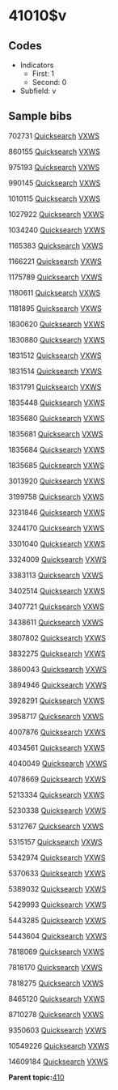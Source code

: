 # 41010$v

## Codes

-   Indicators
    -   First: 1
    -   Second: 0
-   Subfield: v

## Sample bibs

702731 [Quicksearch](https://search.library.yale.edu/catalog/702731) [VXWS](http://prodorbis.library.yale.edu:7014/vxws/GetHoldingsService?bibId=702731)

860155 [Quicksearch](https://search.library.yale.edu/catalog/860155) [VXWS](http://prodorbis.library.yale.edu:7014/vxws/GetHoldingsService?bibId=860155)

975193 [Quicksearch](https://search.library.yale.edu/catalog/975193) [VXWS](http://prodorbis.library.yale.edu:7014/vxws/GetHoldingsService?bibId=975193)

990145 [Quicksearch](https://search.library.yale.edu/catalog/990145) [VXWS](http://prodorbis.library.yale.edu:7014/vxws/GetHoldingsService?bibId=990145)

1010115 [Quicksearch](https://search.library.yale.edu/catalog/1010115) [VXWS](http://prodorbis.library.yale.edu:7014/vxws/GetHoldingsService?bibId=1010115)

1027922 [Quicksearch](https://search.library.yale.edu/catalog/1027922) [VXWS](http://prodorbis.library.yale.edu:7014/vxws/GetHoldingsService?bibId=1027922)

1034240 [Quicksearch](https://search.library.yale.edu/catalog/1034240) [VXWS](http://prodorbis.library.yale.edu:7014/vxws/GetHoldingsService?bibId=1034240)

1165383 [Quicksearch](https://search.library.yale.edu/catalog/1165383) [VXWS](http://prodorbis.library.yale.edu:7014/vxws/GetHoldingsService?bibId=1165383)

1166221 [Quicksearch](https://search.library.yale.edu/catalog/1166221) [VXWS](http://prodorbis.library.yale.edu:7014/vxws/GetHoldingsService?bibId=1166221)

1175789 [Quicksearch](https://search.library.yale.edu/catalog/1175789) [VXWS](http://prodorbis.library.yale.edu:7014/vxws/GetHoldingsService?bibId=1175789)

1180611 [Quicksearch](https://search.library.yale.edu/catalog/1180611) [VXWS](http://prodorbis.library.yale.edu:7014/vxws/GetHoldingsService?bibId=1180611)

1181895 [Quicksearch](https://search.library.yale.edu/catalog/1181895) [VXWS](http://prodorbis.library.yale.edu:7014/vxws/GetHoldingsService?bibId=1181895)

1830620 [Quicksearch](https://search.library.yale.edu/catalog/1830620) [VXWS](http://prodorbis.library.yale.edu:7014/vxws/GetHoldingsService?bibId=1830620)

1830880 [Quicksearch](https://search.library.yale.edu/catalog/1830880) [VXWS](http://prodorbis.library.yale.edu:7014/vxws/GetHoldingsService?bibId=1830880)

1831512 [Quicksearch](https://search.library.yale.edu/catalog/1831512) [VXWS](http://prodorbis.library.yale.edu:7014/vxws/GetHoldingsService?bibId=1831512)

1831514 [Quicksearch](https://search.library.yale.edu/catalog/1831514) [VXWS](http://prodorbis.library.yale.edu:7014/vxws/GetHoldingsService?bibId=1831514)

1831791 [Quicksearch](https://search.library.yale.edu/catalog/1831791) [VXWS](http://prodorbis.library.yale.edu:7014/vxws/GetHoldingsService?bibId=1831791)

1835448 [Quicksearch](https://search.library.yale.edu/catalog/1835448) [VXWS](http://prodorbis.library.yale.edu:7014/vxws/GetHoldingsService?bibId=1835448)

1835680 [Quicksearch](https://search.library.yale.edu/catalog/1835680) [VXWS](http://prodorbis.library.yale.edu:7014/vxws/GetHoldingsService?bibId=1835680)

1835681 [Quicksearch](https://search.library.yale.edu/catalog/1835681) [VXWS](http://prodorbis.library.yale.edu:7014/vxws/GetHoldingsService?bibId=1835681)

1835684 [Quicksearch](https://search.library.yale.edu/catalog/1835684) [VXWS](http://prodorbis.library.yale.edu:7014/vxws/GetHoldingsService?bibId=1835684)

1835685 [Quicksearch](https://search.library.yale.edu/catalog/1835685) [VXWS](http://prodorbis.library.yale.edu:7014/vxws/GetHoldingsService?bibId=1835685)

3013920 [Quicksearch](https://search.library.yale.edu/catalog/3013920) [VXWS](http://prodorbis.library.yale.edu:7014/vxws/GetHoldingsService?bibId=3013920)

3199758 [Quicksearch](https://search.library.yale.edu/catalog/3199758) [VXWS](http://prodorbis.library.yale.edu:7014/vxws/GetHoldingsService?bibId=3199758)

3231846 [Quicksearch](https://search.library.yale.edu/catalog/3231846) [VXWS](http://prodorbis.library.yale.edu:7014/vxws/GetHoldingsService?bibId=3231846)

3244170 [Quicksearch](https://search.library.yale.edu/catalog/3244170) [VXWS](http://prodorbis.library.yale.edu:7014/vxws/GetHoldingsService?bibId=3244170)

3301040 [Quicksearch](https://search.library.yale.edu/catalog/3301040) [VXWS](http://prodorbis.library.yale.edu:7014/vxws/GetHoldingsService?bibId=3301040)

3324009 [Quicksearch](https://search.library.yale.edu/catalog/3324009) [VXWS](http://prodorbis.library.yale.edu:7014/vxws/GetHoldingsService?bibId=3324009)

3383113 [Quicksearch](https://search.library.yale.edu/catalog/3383113) [VXWS](http://prodorbis.library.yale.edu:7014/vxws/GetHoldingsService?bibId=3383113)

3402514 [Quicksearch](https://search.library.yale.edu/catalog/3402514) [VXWS](http://prodorbis.library.yale.edu:7014/vxws/GetHoldingsService?bibId=3402514)

3407721 [Quicksearch](https://search.library.yale.edu/catalog/3407721) [VXWS](http://prodorbis.library.yale.edu:7014/vxws/GetHoldingsService?bibId=3407721)

3438611 [Quicksearch](https://search.library.yale.edu/catalog/3438611) [VXWS](http://prodorbis.library.yale.edu:7014/vxws/GetHoldingsService?bibId=3438611)

3807802 [Quicksearch](https://search.library.yale.edu/catalog/3807802) [VXWS](http://prodorbis.library.yale.edu:7014/vxws/GetHoldingsService?bibId=3807802)

3832275 [Quicksearch](https://search.library.yale.edu/catalog/3832275) [VXWS](http://prodorbis.library.yale.edu:7014/vxws/GetHoldingsService?bibId=3832275)

3860043 [Quicksearch](https://search.library.yale.edu/catalog/3860043) [VXWS](http://prodorbis.library.yale.edu:7014/vxws/GetHoldingsService?bibId=3860043)

3894946 [Quicksearch](https://search.library.yale.edu/catalog/3894946) [VXWS](http://prodorbis.library.yale.edu:7014/vxws/GetHoldingsService?bibId=3894946)

3928291 [Quicksearch](https://search.library.yale.edu/catalog/3928291) [VXWS](http://prodorbis.library.yale.edu:7014/vxws/GetHoldingsService?bibId=3928291)

3958717 [Quicksearch](https://search.library.yale.edu/catalog/3958717) [VXWS](http://prodorbis.library.yale.edu:7014/vxws/GetHoldingsService?bibId=3958717)

4007876 [Quicksearch](https://search.library.yale.edu/catalog/4007876) [VXWS](http://prodorbis.library.yale.edu:7014/vxws/GetHoldingsService?bibId=4007876)

4034561 [Quicksearch](https://search.library.yale.edu/catalog/4034561) [VXWS](http://prodorbis.library.yale.edu:7014/vxws/GetHoldingsService?bibId=4034561)

4040049 [Quicksearch](https://search.library.yale.edu/catalog/4040049) [VXWS](http://prodorbis.library.yale.edu:7014/vxws/GetHoldingsService?bibId=4040049)

4078669 [Quicksearch](https://search.library.yale.edu/catalog/4078669) [VXWS](http://prodorbis.library.yale.edu:7014/vxws/GetHoldingsService?bibId=4078669)

5213334 [Quicksearch](https://search.library.yale.edu/catalog/5213334) [VXWS](http://prodorbis.library.yale.edu:7014/vxws/GetHoldingsService?bibId=5213334)

5230338 [Quicksearch](https://search.library.yale.edu/catalog/5230338) [VXWS](http://prodorbis.library.yale.edu:7014/vxws/GetHoldingsService?bibId=5230338)

5312767 [Quicksearch](https://search.library.yale.edu/catalog/5312767) [VXWS](http://prodorbis.library.yale.edu:7014/vxws/GetHoldingsService?bibId=5312767)

5315157 [Quicksearch](https://search.library.yale.edu/catalog/5315157) [VXWS](http://prodorbis.library.yale.edu:7014/vxws/GetHoldingsService?bibId=5315157)

5342974 [Quicksearch](https://search.library.yale.edu/catalog/5342974) [VXWS](http://prodorbis.library.yale.edu:7014/vxws/GetHoldingsService?bibId=5342974)

5370633 [Quicksearch](https://search.library.yale.edu/catalog/5370633) [VXWS](http://prodorbis.library.yale.edu:7014/vxws/GetHoldingsService?bibId=5370633)

5389032 [Quicksearch](https://search.library.yale.edu/catalog/5389032) [VXWS](http://prodorbis.library.yale.edu:7014/vxws/GetHoldingsService?bibId=5389032)

5429993 [Quicksearch](https://search.library.yale.edu/catalog/5429993) [VXWS](http://prodorbis.library.yale.edu:7014/vxws/GetHoldingsService?bibId=5429993)

5443285 [Quicksearch](https://search.library.yale.edu/catalog/5443285) [VXWS](http://prodorbis.library.yale.edu:7014/vxws/GetHoldingsService?bibId=5443285)

5443604 [Quicksearch](https://search.library.yale.edu/catalog/5443604) [VXWS](http://prodorbis.library.yale.edu:7014/vxws/GetHoldingsService?bibId=5443604)

7818069 [Quicksearch](https://search.library.yale.edu/catalog/7818069) [VXWS](http://prodorbis.library.yale.edu:7014/vxws/GetHoldingsService?bibId=7818069)

7818170 [Quicksearch](https://search.library.yale.edu/catalog/7818170) [VXWS](http://prodorbis.library.yale.edu:7014/vxws/GetHoldingsService?bibId=7818170)

7818275 [Quicksearch](https://search.library.yale.edu/catalog/7818275) [VXWS](http://prodorbis.library.yale.edu:7014/vxws/GetHoldingsService?bibId=7818275)

8465120 [Quicksearch](https://search.library.yale.edu/catalog/8465120) [VXWS](http://prodorbis.library.yale.edu:7014/vxws/GetHoldingsService?bibId=8465120)

8710278 [Quicksearch](https://search.library.yale.edu/catalog/8710278) [VXWS](http://prodorbis.library.yale.edu:7014/vxws/GetHoldingsService?bibId=8710278)

9350603 [Quicksearch](https://search.library.yale.edu/catalog/9350603) [VXWS](http://prodorbis.library.yale.edu:7014/vxws/GetHoldingsService?bibId=9350603)

10549226 [Quicksearch](https://search.library.yale.edu/catalog/10549226) [VXWS](http://prodorbis.library.yale.edu:7014/vxws/GetHoldingsService?bibId=10549226)

14609184 [Quicksearch](https://search.library.yale.edu/catalog/14609184) [VXWS](http://prodorbis.library.yale.edu:7014/vxws/GetHoldingsService?bibId=14609184)

**Parent topic:**[410](../../tags/410/410.md)

